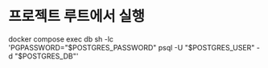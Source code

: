 

# 프로젝트 루트에서 실행
docker compose exec db sh -lc 'PGPASSWORD="$POSTGRES_PASSWORD" psql -U "$POSTGRES_USER" -d "$POSTGRES_DB"'
